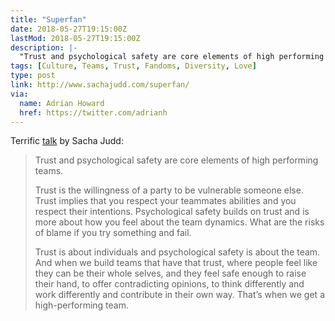 ```yaml
---
title: "Superfan"
date: 2018-05-27T19:15:00Z
lastMod: 2018-05-27T19:15:00Z
description: |-
  "Trust and psychological safety are core elements of high performing teams."
tags: [Culture, Teams, Trust, Fandoms, Diversity, Love]
type: post
link: http://www.sachajudd.com/superfan/
via:
  name: Adrian Howard
  href: https://twitter.com/adrianh
---
```


Terrific [talk] by Sacha Judd:

> Trust and psychological safety are core elements of high performing teams.
>
> Trust is the willingness of a party to be vulnerable someone else. Trust
> implies that you respect your teammates abilities and you respect their
> intentions. Psychological safety builds on trust and is more about how you
> feel about the team dynamics. What are the risks of blame if you try something
> and fail. 
>
> Trust is about individuals and psychological safety is about the team. And
> when we build teams that have that trust, where people feel like they can be
> their whole selves, and they feel safe enough to raise their hand, to offer
> contradicting opinions, to think differently and work differently and
> contribute in their own way. That’s when we get a high-performing team.

  [talk]: http://www.sachajudd.com/superfan/
    "“Superfan”, a talk by Sacha Judd for Codemania 2018"
